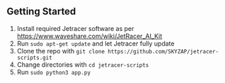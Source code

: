 ## Getting Started

1. Install required Jetracer software as per https://www.waveshare.com/wiki/JetRacer_AI_Kit
2. Run `sudo apt-get update` and let Jetracer fully update
3. Clone the repo with `git clone https://github.com/SKYZAP/jetracer-scripts.git`
4. Change directories with `cd jetracer-scripts`
5. Run `sudo python3 app.py`

